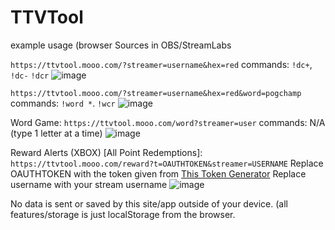 # TTVTool

example usage (browser Sources in OBS/StreamLabs

`https://ttvtool.mooo.com/?streamer=username&hex=red`
commands: `!dc+`, `!dc-` `!dcr`
![image](https://github.com/user-attachments/assets/a5ecfc96-510c-4e7e-a7b1-dc76ff22df47)

`https://ttvtool.mooo.com/?streamer=username&hex=red&word=pogchamp`
commands: `!word *`. `!wcr`
![image](https://github.com/user-attachments/assets/668c154f-c922-4e14-8523-3b81c0992e91)

Word Game:
`https://ttvtool.mooo.com/word?streamer=user`
commands: N/A (type 1 letter at a time)
![image](https://github.com/user-attachments/assets/be45606a-c26e-4d43-aa4c-d628f30969e8)

Reward Alerts (XBOX) [All Point Redemptions]:
`https://ttvtool.mooo.com/reward?t=OAUTHTOKEN&streamer=USERNAME`
Replace OAUTHTOKEN with the token given from [This Token Generator](https://twitchapps.com/tokengen/)
Replace username with your stream username
![image](https://github.com/user-attachments/assets/11f9a8f1-35f9-48d9-8a11-08823280a087)


No data is sent or saved by this site/app outside of your device. (all features/storage is just localStorage from the browser.
